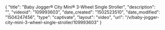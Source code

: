 {
    "title": "Baby Jogger&reg; City Mini&reg; 3-Wheel Single Stroller",
    "description": "",
    "videoid": "109993603",
    "date_created": "1502523510",
    "date_modified": "1504247456",
    "type": "captivate",
    "layout": "video",
    "url": "\/v\/baby-jogger-city-mini-3-wheel-single-stroller\/109993603"
}
